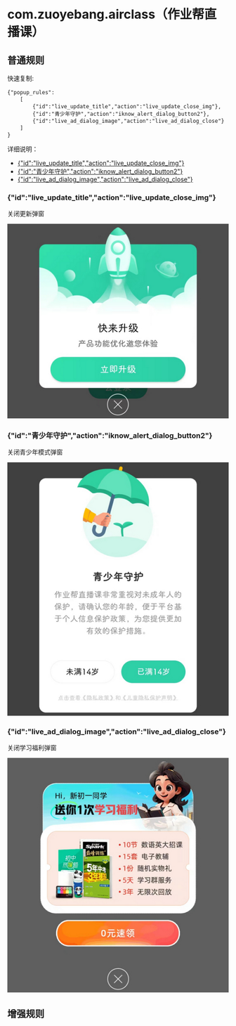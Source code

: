 # com.zuoyebang.airclass（作业帮直播课）

## 普通规则

快速复制:
```
{"popup_rules":
    [
        {"id":"live_update_title","action":"live_update_close_img"},
        {"id":"青少年守护","action":"iknow_alert_dialog_button2"},
        {"id":"live_ad_dialog_image","action":"live_ad_dialog_close"}
    ]
}
```
详细说明：
- [{"id":"live_update_title","action":"live_update_close_img"}](#idlive_update_titleactionlive_update_close_img)
- [{"id":"青少年守护","action":"iknow_alert_dialog_button2"}](#id青少年守护actioniknow_alert_dialog_button2)
- [{"id":"live_ad_dialog_image","action":"live_ad_dialog_close"}](#idlive_ad_dialog_imageactionlive_ad_dialog_close)

### {"id":"live_update_title","action":"live_update_close_img"}
关闭更新弹窗

![](./assets/更新弹窗.jpg)

### {"id":"青少年守护","action":"iknow_alert_dialog_button2"}
关闭青少年模式弹窗

![](./assets/青少年模式弹窗.jpg)

### {"id":"live_ad_dialog_image","action":"live_ad_dialog_close"}
关闭学习福利弹窗

![](./assets/学习福利弹窗.jpg)

## 增强规则
